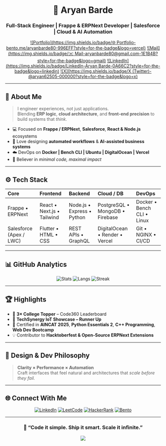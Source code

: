 <!-- ──────────────────────────────────────────────── -->
<!--  ⚡ ARYAN BARDE • FUTURISTIC DEVELOPER PORTFOLIO -->
<!-- ──────────────────────────────────────────────── -->

<div align="center">

# 🪩 Aryan Barde  
### Full-Stack Engineer  |  Frappe & ERPNext Developer  |  Salesforce  |  Cloud & AI Automation

[![Portfolio](https://img.shields.io/badge/🌐 Portfolio-bento.me/aryanbarde80-996EFF?style=for-the-badge&logo=vercel)](https://bento.me/aryanbarde80)
[![Mail](https://img.shields.io/badge/✉️ Mail-aryanbarde80@gmail.com-1E1B4B?style=for-the-badge&logo=gmail)](mailto:aryanbarde80@gmail.com)
[![LinkedIn](https://img.shields.io/badge/LinkedIn-Aryan Barde-0A66C2?style=for-the-badge&logo=linkedin)](https://linkedin.com/in/aryanbarde80)
[![X](https://img.shields.io/badge/X (Twitter)-@aryan62505-000000?style=for-the-badge&logo=x)](https://x.com/aryan62505)

</div>

---

## 🧠 About Me

> I engineer experiences, not just applications.  
> Blending **ERP logic**, **cloud architecture**, and **front-end precision** to build systems that *think*.

- 💻 Focused on **Frappe / ERPNext**, **Salesforce**, **React & Node.js** ecosystems  
- 🧩 Love designing **automated workflows** & **AI-assisted business systems**  
- ☁️ DevOps on **Docker | Bench CLI | Ubuntu | DigitalOcean | Vercel**  
- 🎯 Believer in *minimal code, maximal impact*

---

## ⚙️ Tech Stack

<div align="center">

| **Core** | **Frontend** | **Backend** | **Cloud / DB** | **DevOps** |
|:--|:--|:--|:--|:--|
| Frappe • ERPNext | React • Next.js • Tailwind | Node.js • Express • Python | PostgreSQL • MongoDB • Firebase | Docker • Bench CLI • Linux |
| Salesforce (Apex / LWC) | Flutter • HTML • CSS | REST APIs • GraphQL | DigitalOcean • Render • Vercel | Git • NGINX • CI/CD |

</div>

---

## 📊 GitHub Analytics

<div align="center">

![Stats](https://github-readme-stats.vercel.app/api?username=aryanbarde80&show_icons=true&theme=tokyonight&hide_border=true&include_all_commits=true)
![Langs](https://github-readme-stats.vercel.app/api/top-langs/?username=aryanbarde80&layout=compact&theme=tokyonight&hide_border=true)
![Streak](https://github-readme-streak-stats.herokuapp.com/?user=aryanbarde80&theme=tokyonight&hide_border=true)

</div>

---

## 🏆 Highlights

- 🥇 **3× College Topper** – Code360 Leaderboard  
- 🥈 **TechSynergy IoT Showcase – Runner Up**  
- 🧩 Certified in **AINCAT 2025**, **Python Essentials 2**, **C++ Programming**, **Web Dev Bootcamp**  
- 💡 Contributor to **Hacktoberfest & Open-Source ERPNext Extensions**

---

## 🎨 Design & Dev Philosophy

> **Clarity × Performance × Automation**  
> Craft interfaces that feel natural and architectures that *scale before they fail.*

---

## 🌐 Connect With Me

<div align="center">

[![LinkedIn](https://img.shields.io/badge/LinkedIn-0A66C2?style=for-the-badge&logo=linkedin&logoColor=white)](https://linkedin.com/in/aryanbarde80)
[![LeetCode](https://img.shields.io/badge/LeetCode-F89F1B?style=for-the-badge&logo=leetcode&logoColor=white)](https://leetcode.com/aryanbarde80)
[![HackerRank](https://img.shields.io/badge/HackerRank-2EC866?style=for-the-badge&logo=hackerrank&logoColor=white)](https://www.hackerrank.com/aryanbarde80)
[![Bento](https://img.shields.io/badge/Bento-996EFF?style=for-the-badge&logo=vercel&logoColor=white)](https://bento.me/aryanbarde80)

</div>

---

<div align="center">

### 💬 “Code it simple. Ship it smart. Scale it infinite.”  

<img src="https://capsule-render.vercel.app/api?type=waving&color=996EFF&height=90&section=footer"/>

</div>
